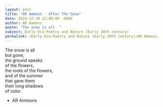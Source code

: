 ```yaml
---
layout: post
title: "AR Ammons - After The Snow"
date: 2024-12-30 12:00:00 -0000
author: AR Ammons
quote: "The snow is all  "
subject: Early Eco-Poetry and Nature (Early 20th century)
permalink: /Early Eco-Poetry and Nature (Early 20th century)/AR Ammons/AR Ammons - After The Snow
---
```


The snow is all  
   but gone,  
   the ground speaks  
   of the flowers,  
   the roots of the flowers,  
   and of the summer  
   that gave them  
   their long shadows  
   of color.

- AR Ammons
